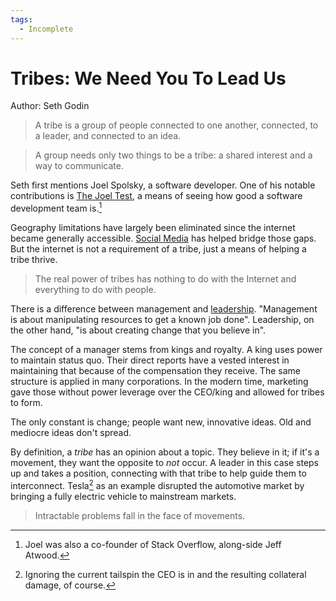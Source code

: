 ```yaml
---
tags:
  - Incomplete
---
```


# Tribes: We Need You To Lead Us

Author: Seth Godin

> A tribe is a group of people connected to one another, connected, to a leader,
> and connected to an idea.

> A group needs only two things to be a tribe: a shared interest and a way to
> communicate.

Seth first mentions Joel Spolsky, a software developer. One of his notable
contributions is [The Joel Test](programming/joel-test.md), a means of seeing
how good a software development team is.[^1]

Geography limitations have largely been eliminated since the internet became
generally accessible. [Social Media](social-media/index.md) has helped bridge
those gaps. But the internet is not a requirement of a tribe, just a means of
helping a tribe thrive.

> The real power of tribes has nothing to do with the Internet and everything to
> do with people.

There is a difference between management and [leadership](leadership/index.md).
"Management is about manipulating resources to get a known job done".
Leadership, on the other hand, "is about creating change that you believe in".

The concept of a manager stems from kings and royalty. A king uses power to
maintain status quo. Their direct reports have a vested interest in maintaining
that because of the compensation they receive. The same structure is applied in
many corporations. In the modern time, marketing gave those without power
leverage over the CEO/king and allowed for tribes to form.

The only constant is change; people want new, innovative ideas. Old and mediocre
ideas don't spread.

By definition, a _tribe_ has an opinion about a topic. They believe in it; if
it's a movement, they want the opposite to _not_ occur. A leader in this case
steps up and takes a position, connecting with that tribe to help guide them to
interconnect. Tesla[^2] as an example disrupted the automotive market by
bringing a fully electric vehicle to mainstream markets.

> Intractable problems fall in the face of movements.

[^1]: Joel was also a co-founder of Stack Overflow, along-side Jeff Atwood.
[^2]:
    Ignoring the current tailspin the CEO is in and the resulting collateral
    damage, of course.
